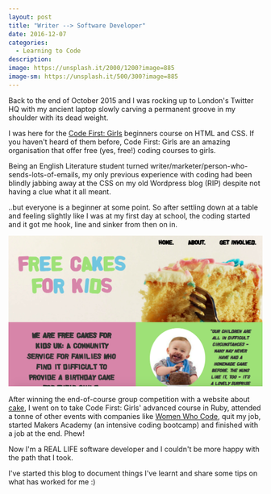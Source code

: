 ```yaml
---
layout: post
title: "Writer --> Software Developer"
date: 2016-12-07
categories:
  - Learning to Code
description:
image: https://unsplash.it/2000/1200?image=885
image-sm: https://unsplash.it/500/300?image=885
---
```

Back to the end of October 2015 and I was rocking up to London's Twitter HQ with my ancient laptop slowly carving a permanent groove in my shoulder with its dead weight.

I was here for the <a href="http://www.codefirstgirls.org.uk/">Code First: Girls</a> beginners course on HTML and CSS. If you haven't heard of them before, Code First: Girls are an amazing organisation that offer free (yes, free!) coding courses to girls.

Being an English Literature student turned writer/marketer/person-who-sends-lots-of-emails, my only previous experience with coding had been blindly jabbing away at the CSS on my old Wordpress blog (RIP) despite not having a clue what it all meant.

..but everyone is a beginner at some point. So after settling down at a table and feeling slightly like I was at my first day at school, the coding started and it got me hook, line and sinker from then on in.

<img src="/assets/images/free-cakes-for-kids.png">

After winning the end-of-course group competition with a website about <a href="https://free-cakes-for-kids.herokuapp.com/index.html">cake</a>, I went on to take Code First: Girls' advanced course in Ruby, attended a tonne of other events with companies like <a href="https://www.womenwhocode.com/">Women Who Code</a>, quit my job, started Makers Academy (an intensive coding bootcamp) and finished with a job at the end. Phew!

Now I'm a REAL LIFE software developer and I couldn't be more happy with the path that I took.

I've started this blog to document things I've learnt and share some tips on what has worked for me :)
